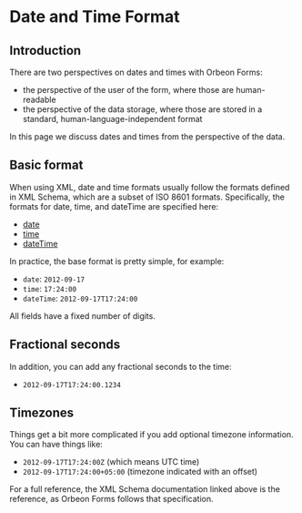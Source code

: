 # Date and Time Format

<!-- toc -->

## Introduction

There are two perspectives on dates and times with Orbeon Forms:

* the perspective of the user of the form, where those are human-readable
* the perspective of the data storage, where those are stored in a standard, human-language-independent format

In this page we discuss dates and times from the perspective of the data.

## Basic format

When using XML, date and time formats usually follow the formats defined in XML Schema, which are a subset of ISO 8601 formats. Specifically, the formats for date, time, and dateTime are specified here:

* [date](http://www.w3.org/TR/xmlschema-2/#date)
* [time](http://www.w3.org/TR/xmlschema-2/#time)
* [dateTime](http://www.w3.org/TR/xmlschema-2/#dateTime)

In practice, the base format is pretty simple, for example:

* `date`: `2012-09-17`
* `time`: `17:24:00`
* `dateTime`: `2012-09-17T17:24:00`

All fields have a fixed number of digits.

## Fractional seconds

In addition, you can add any fractional seconds to the time:

* `2012-09-17T17:24:00.1234`

## Timezones

Things get a bit more complicated if you add optional timezone information. You can have things like:

- `2012-09-17T17:24:00Z` (which means UTC time)
- `2012-09-17T17:24:00+05:00` (timezone indicated with an offset)

For a full reference, the XML Schema documentation linked above is the reference, as Orbeon Forms follows that specification.
